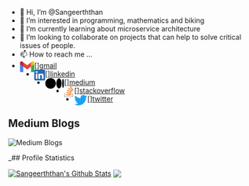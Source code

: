 - 👋 Hi, I’m @Sangeerththan
- 👀 I’m interested in programming, mathematics and biking
- 🌱 I’m currently learning about microservice architecture
- 💞️ I’m looking to collaborate on projects that can help to solve critical issues of people.
- 📫 How to reach me ...
- [<img align="left" alt="Sangeerththan" height="22px" src="./icons/Gmail.png" />][gmail](mailto:sangeerththan.15@cse.mrt.ac.lk)
- [<img align="left" alt="Sangeerththan" height="22px" src="./icons/LinkedIn.png" />][linkedin](https://www.linkedin.com/in/sangeerththanbalachandran/)
- [<img align="left" alt="Sangeerththan" height="22px" src="./icons/Medium.png" />][medium](https://www.linkedin.com/in/sangeerththanbalachandran/)
- [<img align="left" alt="Sangeerththan" height="22px" src="./icons/StackOverflow.png" />][stackoverflow](https://stackoverflow.com/users/9538584/sangeerththan-b)
- [<img align="left" alt="Sangeerththan" height="22px" src="./icons/Twitter.png" />][twitter](https://twitter.com/sangeerth20)

## Medium Blogs
![Medium Blogs](https://github-readme-medium-card.vercel.app/getMediumBlogs?username=sangeerththanbalachandran&limit=3&theme=tokyonight)


_## Profile Statistics

<a href="https://github-readme-stats.vercel.app/api?username=Sangeerththan&show_icons=true&hide_border=true&count_private=true&include_all_commits=true&theme=radical">
<img align="center" alt="Sangeerththan's Github Stats" src="https://github-readme-stats.Sangeerththan.vercel.app/api?username=Sangeerththan&show_icons=true&hide_border=true&count_private=true&include_all_commits=true&theme=radical" /></a>
<a href="https://github-readme-stats.vercel.app/api/top-langs/?username=Sangeerththan&layout=compact&theme=radical">
  <img align="center" src="https://github-readme-stats.vercel.app/api/top-langs/?username=Sangeerththan&layout=compact&theme=radical" />
</a>